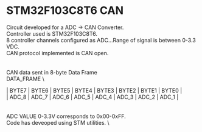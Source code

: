 # STM32F103C8T6 CAN

Circuit developed for a ADC -> CAN Converter.\
Controller used is STM32F103C8T6. \
8 controller channels configured as ADC...Range of signal is between 0-3.3 VDC. \
CAN protocol implemented is CAN open. \
\
\
CAN data sent in 8-byte Data Frame\
DATA_FRAME \

| BYTE7 | BYTE6 | BYTE5 | BYTE4 | BYTE3 | BYTE2 | BYTE1 | BYTE0 | \
| ADC_8 | ADC_7 | ADC_6 | ADC_5 | ADC_4 | ADC_3 | ADC_2 | ADC_1 | \
\
\
ADC VALUE 0-3.3V corresponds to 0x00-0xFF. \
Code has deveoped using STM utilities. \
